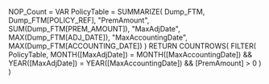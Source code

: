 NOP_Count = 
VAR PolicyTable =
    SUMMARIZE(
        Dump_FTM,
        Dump_FTM[POLICY_REF],
        "PremAmount", SUM(Dump_FTM[PREM_AMOUNT]),
        "MaxAdjDate", MAX(Dump_FTM[ADJ_DATE]),
        "MaxAccountingDate", MAX(Dump_FTM[ACCOUNTING_DATE])
    )
RETURN
COUNTROWS(
    FILTER(
        PolicyTable,
        MONTH([MaxAdjDate]) = MONTH([MaxAccountingDate]) &&
        YEAR([MaxAdjDate]) = YEAR([MaxAccountingDate]) &&
        [PremAmount] > 0
    )
)
